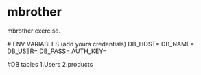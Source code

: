 # mbrother
mbrother exercise.

#.ENV VARIABLES (add yours credentials)
DB_HOST=
DB_NAME=
DB_USER=
DB_PASS=
AUTH_KEY=

#DB tables
1.Users
2.products

